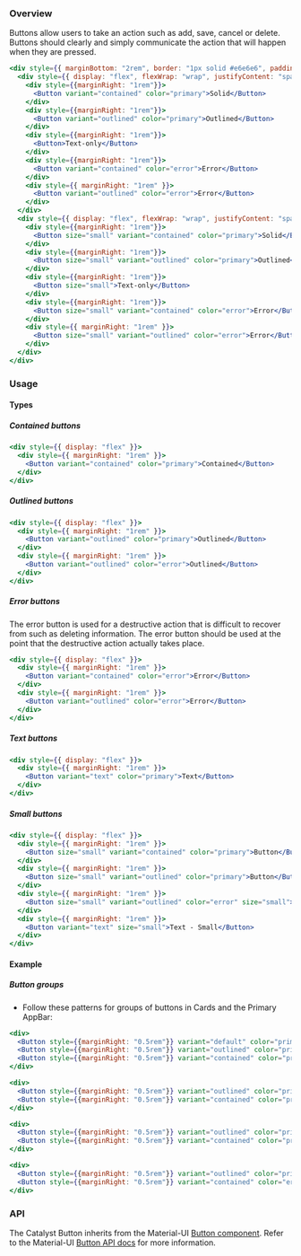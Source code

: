 ### Overview

Buttons allow users to take an action such as add, save, cancel or delete. Buttons should clearly and simply communicate the action that will happen when they are pressed.

```jsx noeditor
<div style={{ marginBottom: "2rem", border: "1px solid #e6e6e6", padding: "1rem"}}>
  <div style={{ display: "flex", flexWrap: "wrap", justifyContent: "space-evently", marginBottom: "1rem" }}>
    <div style={{marginRight: "1rem"}}>
      <Button variant="contained" color="primary">Solid</Button>
    </div>
    <div style={{marginRight: "1rem"}}>
      <Button variant="outlined" color="primary">Outlined</Button>
    </div>
    <div style={{marginRight: "1rem"}}>
      <Button>Text-only</Button>
    </div>
    <div style={{marginRight: "1rem"}}>
      <Button variant="contained" color="error">Error</Button>
    </div>
    <div style={{ marginRight: "1rem" }}>
      <Button variant="outlined" color="error">Error</Button>
    </div>
  </div>
  <div style={{ display: "flex", flexWrap: "wrap", justifyContent: "space-evently"}}>
    <div style={{marginRight: "1rem"}}>
      <Button size="small" variant="contained" color="primary">Solid</Button>
    </div>
    <div style={{marginRight: "1rem"}}>
      <Button size="small" variant="outlined" color="primary">Outlined</Button>
    </div>
    <div style={{marginRight: "1rem"}}>
      <Button size="small">Text-only</Button>
    </div>
    <div style={{marginRight: "1rem"}}>
      <Button size="small" variant="contained" color="error">Error</Button>
    </div>
    <div style={{ marginRight: "1rem" }}>
      <Button size="small" variant="outlined" color="error">Error</Button>
    </div>
  </div>
</div>
```

### Usage

#### Types

##### Contained buttons

```jsx
<div style={{ display: "flex" }}>
  <div style={{ marginRight: "1rem" }}>
    <Button variant="contained" color="primary">Contained</Button>
  </div>
</div>
```

##### Outlined buttons

```jsx
<div style={{ display: "flex" }}>
  <div style={{ marginRight: "1rem" }}>
    <Button variant="outlined" color="primary">Outlined</Button>
  </div>
  <div style={{ marginRight: "1rem" }}>
    <Button variant="outlined" color="error">Outlined</Button>
  </div>
</div>
```

##### Error buttons

The error button is used for a destructive action that is difficult to recover from such as deleting information. The error button should be used at the point that the destructive action actually takes place.

```jsx
<div style={{ display: "flex" }}>
  <div style={{ marginRight: "1rem" }}>
    <Button variant="contained" color="error">Error</Button>
  </div>
  <div style={{ marginRight: "1rem" }}>
    <Button variant="outlined" color="error">Error</Button>
  </div>
</div>
```

##### Text buttons

```jsx
<div style={{ display: "flex" }}>
  <div style={{ marginRight: "1rem" }}>
    <Button variant="text" color="primary">Text</Button>
  </div>
</div>
```

##### Small buttons

```jsx
<div style={{ display: "flex" }}>
  <div style={{ marginRight: "1rem" }}>
    <Button size="small" variant="contained" color="primary">Button</Button>
  </div>
  <div style={{ marginRight: "1rem" }}>
    <Button size="small" variant="outlined" color="primary">Button</Button>
  </div>
  <div style={{ marginRight: "1rem" }}>
    <Button size="small" variant="outlined" color="error" size="small">Error - Small</Button>
  </div>
  <div style={{ marginRight: "1rem" }}>
    <Button variant="text" size="small">Text - Small</Button>
  </div>
</div>
```

#### Example

##### Button groups

- Follow these patterns for groups of buttons in Cards and the Primary AppBar:

```jsx
<div>
  <Button style={{marginRight: "0.5rem"}} variant="default" color="primary">Discard</Button>
  <Button style={{marginRight: "0.5rem"}} variant="outlined" color="primary">Save changes</Button>
  <Button style={{marginRight: "0.5rem"}} variant="contained" color="primary">Publish</Button>
</div>
```

```jsx
<div>
  <Button style={{marginRight: "0.5rem"}} variant="outlined" color="primary">Cancel</Button>
  <Button style={{marginRight: "0.5rem"}} variant="contained" color="primary">OK</Button>
</div>
```


```jsx
<div>
  <Button style={{marginRight: "0.5rem"}} variant="outlined" color="primary">Cancel</Button>
  <Button style={{marginRight: "0.5rem"}} variant="contained" color="primary">Save</Button>
</div>
```

```jsx
<div>
  <Button style={{marginRight: "0.5rem"}} variant="outlined" color="primary">Cancel</Button>
  <Button style={{marginRight: "0.5rem"}} variant="contained" color="error">Delete</Button>
</div>
```

### API

The Catalyst Button inherits from the Material-UI [Button component](https://material-ui.com/components/buttons/). Refer to the Material-UI [Button API docs](https://material-ui.com/api/button/) for more information.